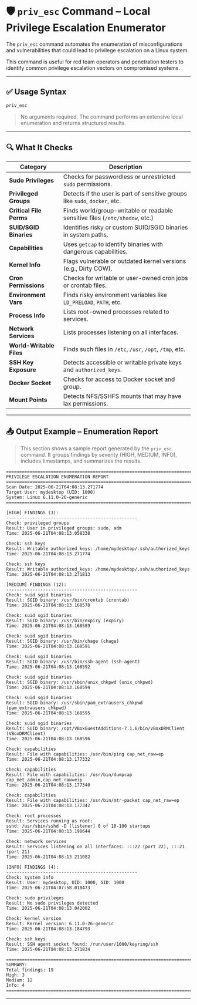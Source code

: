 # 🛡️ `priv_esc` Command – Local Privilege Escalation Enumerator

The `priv_esc` command automates the enumeration of misconfigurations and vulnerabilities that could lead to privilege escalation on a Linux system.

This command is useful for red team operators and penetration testers to identify common privilege escalation vectors on compromised systems.

---

## ✅ Usage Syntax

```bash
priv_esc
```

> No arguments required. The command performs an extensive local enumeration and returns structured results.

---

## 🔍 What It Checks

| Category               | Description                                                                 |
|------------------------|-----------------------------------------------------------------------------|
| **Sudo Privileges**    | Checks for passwordless or unrestricted `sudo` permissions.                 |
| **Privileged Groups**  | Detects if the user is part of sensitive groups like `sudo`, `docker`, etc. |
| **Critical File Perms**| Finds world/group-writable or readable sensitive files (`/etc/shadow`, etc.)|
| **SUID/SGID Binaries** | Identifies risky or custom SUID/SGID binaries in system paths.              |
| **Capabilities**       | Uses `getcap` to identify binaries with dangerous capabilities.             |
| **Kernel Info**        | Flags vulnerable or outdated kernel versions (e.g., Dirty COW).             |
| **Cron Permissions**   | Checks for writable or user-owned cron jobs or crontab files.               |
| **Environment Vars**   | Finds risky environment variables like `LD_PRELOAD`, `PATH`, etc.           |
| **Process Info**       | Lists root-owned processes related to services.                             |
| **Network Services**   | Lists processes listening on all interfaces.                                |
| **World-Writable Files**| Finds such files in `/etc`, `/usr`, `/opt`, `/tmp`, etc.                   |
| **SSH Key Exposure**   | Detects accessible or writable private keys and `authorized_keys`.          |
| **Docker Socket**      | Checks for access to Docker socket and group.                               |
| **Mount Points**       | Detects NFS/SSHFS mounts that may have lax permissions.                     |

---

## 📤 Output Example – Enumeration Report

> This section shows a sample report generated by the `priv_esc` command. It groups findings by severity (HIGH, MEDIUM, INFO), includes timestamps, and summarizes the results.


```
================================================================================
PRIVILEGE ESCALATION ENUMERATION REPORT
================================================================================
Scan Date: 2025-06-21T04:08:13.271774
Target User: mydesktop (UID: 1000)
System: Linux 6.11.0-26-generic
================================================================================

[HIGH] FINDINGS (3):
--------------------------------------------------
Check: privileged groups
Result: User in privileged groups: sudo, adm
Time: 2025-06-21T04:08:13.058338

Check: ssh keys
Result: Writable authorized_keys: /home/mydesktop/.ssh/authorized_keys
Time: 2025-06-21T04:08:13.271774

Check: ssh keys
Result: Writable authorized_keys: /home/mydesktop/.ssh/authorized_keys
Time: 2025-06-21T04:08:13.271813

[MEDIUM] FINDINGS (12):
--------------------------------------------------
Check: suid sgid binaries
Result: SGID binary: /usr/bin/crontab (crontab)
Time: 2025-06-21T04:08:13.168578

Check: suid sgid binaries
Result: SGID binary: /usr/bin/expiry (expiry)
Time: 2025-06-21T04:08:13.168589

Check: suid sgid binaries
Result: SGID binary: /usr/bin/chage (chage)
Time: 2025-06-21T04:08:13.168591

Check: suid sgid binaries
Result: SGID binary: /usr/bin/ssh-agent (ssh-agent)
Time: 2025-06-21T04:08:13.168592

Check: suid sgid binaries
Result: SGID binary: /usr/sbin/unix_chkpwd (unix_chkpwd)
Time: 2025-06-21T04:08:13.168594

Check: suid sgid binaries
Result: SGID binary: /usr/sbin/pam_extrausers_chkpwd (pam_extrausers_chkpwd)
Time: 2025-06-21T04:08:13.168595

Check: suid sgid binaries
Result: SUID binary: /opt/VBoxGuestAdditions-7.1.6/bin/VBoxDRMClient (VBoxDRMClient)
Time: 2025-06-21T04:08:13.168596

Check: capabilities
Result: File with capabilities: /usr/bin/ping cap_net_raw=ep
Time: 2025-06-21T04:08:13.177332

Check: capabilities
Result: File with capabilities: /usr/bin/dumpcap cap_net_admin,cap_net_raw=eip
Time: 2025-06-21T04:08:13.177340

Check: capabilities
Result: File with capabilities: /usr/bin/mtr-packet cap_net_raw=ep
Time: 2025-06-21T04:08:13.177342

Check: root processes
Result: Services running as root:
sshd: /usr/sbin/sshd -D [listener] 0 of 10-100 startups
Time: 2025-06-21T04:08:13.198644

Check: network services
Result: Services listening on all interfaces: :::22 (port 22), :::21 (port 21)
Time: 2025-06-21T04:08:13.211082

[INFO] FINDINGS (4):
--------------------------------------------------
Check: system info
Result: User: mydesktop, UID: 1000, GID: 1000
Time: 2025-06-21T04:07:58.010473

Check: sudo privileges
Result: No sudo privileges detected
Time: 2025-06-21T04:08:13.042002

Check: kernel version
Result: Kernel version: 6.11.0-26-generic
Time: 2025-06-21T04:08:13.184793

Check: ssh keys
Result: SSH agent socket found: /run/user/1000/keyring/ssh
Time: 2025-06-21T04:08:13.271834

================================================================================
SUMMARY:
Total findings: 19
High: 3
Medium: 12
Info: 4
================================================================================
```

---

